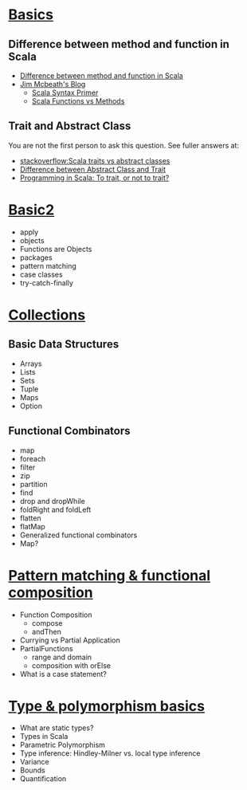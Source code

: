 # [Basics](https://twitter.github.io/scala_school/basics.html)

## Difference between method and function in Scala

- [Difference between method and function in Scala](https://stackoverflow.com/questions/2529184/difference-between-method-and-function-in-scala)
- [Jim Mcbeath's Blog](http://jim-mcbeath.blogspot.com/)
  - [Scala Syntax Primer](http://jim-mcbeath.blogspot.com/2008/09/scala-syntax-primer.html)
  - [Scala Functions vs Methods](http://jim-mcbeath.blogspot.com/2009/05/scala-functions-vs-methods.html)

## Trait and Abstract Class

You are not the first person to ask this question. See fuller answers at:

- [stackoverflow:Scala traits vs abstract classes](https://stackoverflow.com/questions/1991042/scala-traits-vs-abstract-classes)
- [Difference between Abstract Class and Trait](https://stackoverflow.com/questions/2005681/difference-between-abstract-class-and-trait)
- [Programming in Scala: To trait, or not to trait?](https://www.artima.com/pins1ed/traits.html#12.7)

# [Basic2](https://twitter.github.io/scala_school/basics2.html)

- apply
- objects
- Functions are Objects
- packages
- pattern matching
- case classes
- try-catch-finally

# [Collections](https://twitter.github.io/scala_school/collections.html)

## Basic Data Structures

- Arrays
- Lists
- Sets
- Tuple
- Maps
- Option

## Functional Combinators

- map
- foreach
- filter
- zip
- partition
- find
- drop and dropWhile
- foldRight and foldLeft
- flatten
- flatMap
- Generalized functional combinators
- Map?

# [Pattern matching & functional composition](https://twitter.github.io/scala_school/pattern-matching-and-functional-composition.html)

- Function Composition
  - compose
  - andThen
- Currying vs Partial Application
- PartialFunctions
  - range and domain
  - composition with orElse
- What is a case statement?

# [Type & polymorphism basics](https://twitter.github.io/scala_school/type-basics.html)

- What are static types?
- Types in Scala
- Parametric Polymorphism
- Type inference: Hindley-Milner vs. local type inference
- Variance
- Bounds
- Quantification
